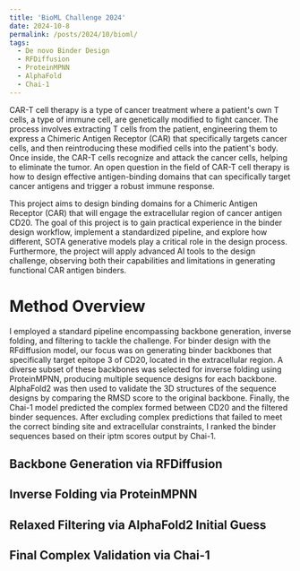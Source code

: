 ```yaml
---
title: 'BioML Challenge 2024'
date: 2024-10-8
permalink: /posts/2024/10/bioml/
tags:
  - De novo Binder Design
  - RFDiffusion
  - ProteinMPNN
  - AlphaFold
  - Chai-1
---
```


CAR-T cell therapy is a type of cancer treatment where a patient's own T cells, a type of immune cell, are genetically modified to fight cancer. The process involves extracting T cells from the patient, engineering them to express a Chimeric Antigen Receptor (CAR) that specifically targets cancer cells, and then reintroducing these modified cells into the patient's body. Once inside, the CAR-T cells recognize and attack the cancer cells, helping to eliminate the tumor. An open question in the field of CAR-T cell therapy is how to design effective antigen-binding domains that can specifically target cancer antigens and trigger a robust immune response. 

This project aims to design binding domains for a Chimeric Antigen Receptor (CAR) that will engage the extracellular region of cancer antigen CD20. The goal of this project is to gain practical experience in the binder design workflow, implement a standardized pipeline, and explore how different, SOTA generative models play a critical role in the design process. Furthermore, the project will apply advanced AI tools to the design challenge, observing both their capabilities and limitations in generating functional CAR antigen binders.

Method Overview
======
I employed a standard pipeline encompassing backbone generation, inverse folding, and filtering to tackle the challenge. For binder design with the RFdiffusion model, our focus was on generating binder backbones that specifically target epitope 3 of CD20, located in the extracellular region. A diverse subset of these backbones was selected for inverse folding using ProteinMPNN, producing multiple sequence designs for each backbone. AlphaFold2 was then used to validate the 3D structures of the sequence designs by comparing the RMSD score to the original backbone. Finally, the Chai-1 model predicted the complex formed between CD20 and the filtered binder sequences. After excluding complex predictions that failed to meet the correct binding site and extracellular constraints, I ranked the binder sequences based on their iptm scores output by Chai-1.


Backbone Generation via RFDiffusion
------

Inverse Folding via ProteinMPNN
------

Relaxed Filtering via AlphaFold2 Initial Guess
------

Final Complex Validation via Chai-1
------
